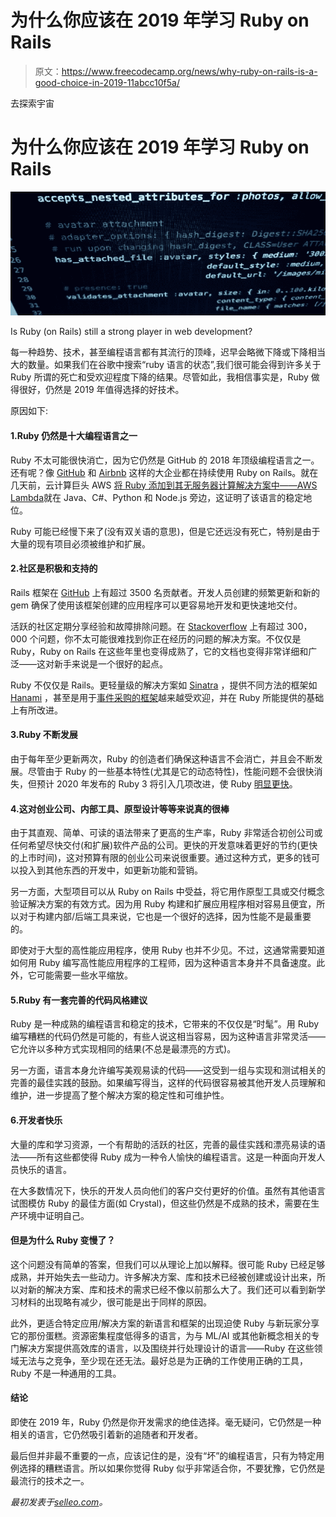 # 为什么你应该在 2019 年学习 Ruby on Rails

> 原文：<https://www.freecodecamp.org/news/why-ruby-on-rails-is-a-good-choice-in-2019-11abcc10f5a/>

去探索宇宙

# 为什么你应该在 2019 年学习 Ruby on Rails

![Q1ktkgwdgYpqUHxyk-FKRiS1otmdPcHKTZwQ](img/0ff6ad85cf6da8cf78fac89eb979b0f5.png)

Is Ruby (on Rails) still a strong player in web development?

每一种趋势、技术，甚至编程语言都有其流行的顶峰，迟早会略微下降或下降相当大的数量。如果我们在谷歌中搜索“ruby 语言的状态”,我们很可能会得到许多关于 Ruby 所谓的死亡和受欢迎程度下降的结果。尽管如此，我相信事实是，Ruby 做得很好，仍然是 2019 年值得选择的好技术。

原因如下:

#### 1.Ruby 仍然是十大编程语言之一

Ruby 不太可能很快消亡，因为它仍然是 GitHub 的 2018 年顶级编程语言之一。还有呢？像 [GitHub](https://stackshare.io/tnm/github) 和 [Airbnb](https://stackshare.io/airbnb/airbnb) 这样的大企业都在持续使用 Ruby on Rails。就在几天前，云计算巨头 AWS [将 Ruby 添加到其无服务器计算解决方案中——AWS Lambda](https://aws.amazon.com/about-aws/whats-new/2018/11/aws-lambda-supports-ruby/)就在 Java、C#、Python 和 Node.js 旁边，这证明了该语言的稳定地位。

Ruby 可能已经慢下来了(没有双关语的意思)，但是它还远没有死亡，特别是由于大量的现有项目必须被维护和扩展。

#### 2.社区是积极和支持的

Rails 框架在 [GitHub](https://github.com/rails/rails) 上有超过 3500 名贡献者。开发人员创建的频繁更新和新的 gem 确保了使用该框架创建的应用程序可以更容易地开发和更快速地交付。

活跃的社区定期分享经验和故障排除问题。在 [Stackoverflow](https://stackoverflow.com/questions/tagged/ruby-on-rails?sort=newest&pageSize=15) 上有超过 300，000 个问题，你不太可能很难找到你正在经历的问题的解决方案。不仅仅是 Ruby，Ruby on Rails 在这些年里也变得成熟了，它的文档也变得非常详细和广泛——这对新手来说是一个很好的起点。

Ruby 不仅仅是 Rails。更轻量级的解决方案如 [Sinatra](http://sinatrarb.com/) ，提供不同方法的框架如 [Hanami](https://hanamirb.org/) ，甚至是用于[事件采购的框架](https://github.com/RailsEventStore)越来越受欢迎，并在 Ruby 所能提供的基础上有所改进。

#### 3.Ruby 不断发展

由于每年至少更新两次，Ruby 的创造者们确保这种语言不会消亡，并且会不断发展。尽管由于 Ruby 的一些基本特性(尤其是它的动态特性)，性能问题不会很快消失，但预计 2020 年发布的 Ruby 3 将引入几项改进，使 Ruby [明显更快](https://planetruby.github.io/calendar/ruby3x3)。

#### 4.这对创业公司、内部工具、原型设计等等来说真的很棒

由于其直观、简单、可读的语法带来了更高的生产率，Ruby 非常适合初创公司或任何希望尽快交付(和扩展)软件产品的公司。更快的开发意味着更好的节约(更快的上市时间)，这对预算有限的创业公司来说很重要。通过这种方式，更多的钱可以投入到其他东西的开发中，如更新功能和营销。

另一方面，大型项目可以从 Ruby on Rails 中受益，将它用作原型工具或交付概念验证解决方案的有效方式。因为用 Ruby 构建和扩展应用程序相对容易且便宜，所以对于构建内部/后端工具来说，它也是一个很好的选择，因为性能不是最重要的。

即使对于大型的高性能应用程序，使用 Ruby 也并不少见。不过，这通常需要知道如何用 Ruby 编写高性能应用程序的工程师，因为这种语言本身并不具备速度。此外，它可能需要一些水平缩放。

#### 5.Ruby 有一套完善的代码风格建议

Ruby 是一种成熟的编程语言和稳定的技术，它带来的不仅仅是“时髦”。用 Ruby 编写糟糕的代码仍然是可能的，有些人说这相当容易，因为这种语言非常灵活——它允许以多种方式实现相同的结果(不总是最漂亮的方式)。

另一方面，语言本身允许编写美观易读的代码——这受到一组与实现和测试相关的完善的最佳实践的鼓励。如果编写得当，这样的代码很容易被其他开发人员理解和维护，进一步提高了整个解决方案的稳定性和可维护性。

#### 6.开发者快乐

大量的库和学习资源，一个有帮助的活跃的社区，完善的最佳实践和漂亮易读的语法——所有这些都使得 Ruby 成为一种令人愉快的编程语言。这是一种面向开发人员快乐的语言。

在大多数情况下，快乐的开发人员向他们的客户交付更好的价值。虽然有其他语言试图模仿 Ruby 的最佳方面(如 Crystal)，但这些仍然是不成熟的技术，需要在生产环境中证明自己。

#### 但是为什么 Ruby 变慢了？

这个问题没有简单的答案，但我们可以从理论上加以解释。很可能 Ruby 已经足够成熟，并开始失去一些动力。许多解决方案、库和技术已经被创建或设计出来，所以对新的解决方案、库和技术的需求已经不像以前那么大了。我们还可以看到新学习材料的出现略有减少，很可能是出于同样的原因。

此外，更适合特定应用/解决方案的新语言和框架的出现迫使 Ruby 与新玩家分享它的那份蛋糕。资源密集程度低得多的语言，为与 ML/AI 或其他新概念相关的专门解决方案提供高效库的语言，以及围绕并行处理设计的语言——Ruby 在这些领域无法与之竞争，至少现在还无法。最好总是为正确的工作使用正确的工具，Ruby 不是一种通用的工具。

#### 结论

即使在 2019 年，Ruby 仍然是你开发需求的绝佳选择。毫无疑问，它仍然是一种相关的语言，它仍然吸引着新的追随者和开发者。

最后但并非最不重要的一点，应该记住的是，没有“坏”的编程语言，只有为特定用例选择的糟糕语言。所以如果你觉得 Ruby 似乎非常适合你，不要犹豫，它仍然是最流行的技术之一。

*最初发表于[selleo.com](https://selleo.com/blog/why-ruby-on-rails-is-a-good-choice-in-2019)。*